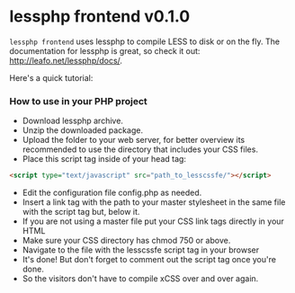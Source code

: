 # lessphp frontend v0.1.0

`lessphp frontend` uses lessphp to compile LESS to disk or on the fly. The documentation for lessphp is great, so check it out: <http://leafo.net/lessphp/docs/>.

Here's a quick tutorial:

### How to use in your PHP project
* Download lessphp archive.
* Unzip the downloaded package.
* Upload the folder to your web server, for better overview its recommended to use the directory that includes your CSS files.
* Place this script tag inside of your head tag:
```html
<script type="text/javascript" src="path_to_lesscssfe/"></script>
```
* Edit the configuration file config.php as needed.
* Insert a link tag with the path to your master stylesheet in the same file with the script tag but, below it.
* If you are not using a master file put your CSS link tags directly in your HTML
* Make sure your CSS directory has chmod 750 or above.
* Navigate to the file with the lesscssfe script tag in your browser
* It's done! But don't forget to comment out the script tag once you're done.
* So the visitors don't have to compile xCSS over and over again.